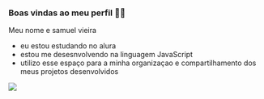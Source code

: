 ### **Boas vindas ao meu perfil** 🖤💜

Meu nome e samuel vieira 

- eu estou estudando no alura
- estou me desesnvolvendo na linguagem JavaScript
- utilizo esse espaço para a minha organizaçao e compartilhamento dos meus projetos desenvolvidos
 

![](https://tenor.com/pt-BR/view/evil-smile-grin-smirk-bad-gif-19562077)




